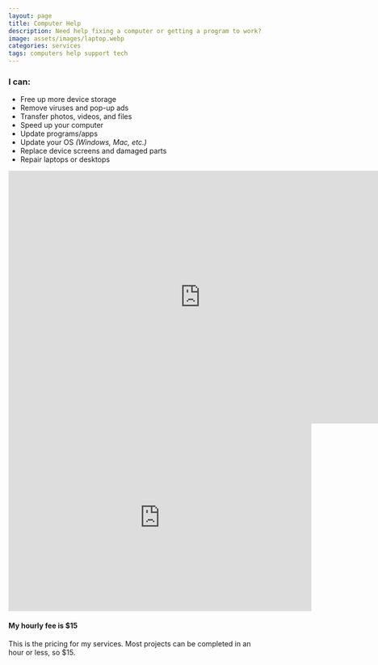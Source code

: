 ```yaml
---
layout: page
title: Computer Help
description: Need help fixing a computer or getting a program to work? Fill out the form below and I'll get back to you
image: assets/images/laptop.webp
categories: services
tags: computers help support tech
---
```

<h3>I can:</h3>
<ul>
	<li>Free up more device storage</li>
	<li>Remove viruses and pop-up ads</li>
	<li>Transfer photos, videos, and files</li>
	<li>Speed up your computer</li>
	<li>Update programs/apps</li>
	<li>Update your OS <i>(Windows, Mac, etc.)</i></li>
	<li>Replace device screens and damaged parts</li>
	<li>Repair laptops or desktops</li>
</ul>

<iframe src="https://docs.google.com/forms/d/e/1FAIpQLSct5q13eWJSEIgC4iU7EtDqvS-kDe1Jwks-VxT4rCQyp_pyJA/viewform?embedded=true" width="760" height="500" frameborder="0" marginheight="0" marginwidth="0">Loading...</iframe>
<div class="row">
<iframe src="https://docs.google.com/spreadsheets/d/e/2CAIWO3en-wnfbSTVDGSNWpBpZQz_eb4E1GSH9rQMZKE__OC6VIWadvxHZbeq_8ZkDWd7eGVVCopcJD3COXA/gviz/chartiframe?authuser=0&oid=1692254674" width="600" height="371" frameborder="0" marginheight="0" marginwidth="0">Loading...</iframe>

<h4>My hourly fee is $15</h4>
<p>This is the pricing for my services. Most projects can be completed in an hour or less, so $15.</p>
</div>
